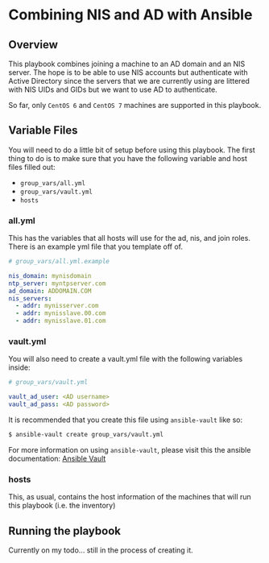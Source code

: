 # Combining NIS and AD with Ansible

## Overview

This playbook combines joining a machine to an AD domain and an NIS server. The hope is to be able to use NIS accounts but authenticate with Active Directory since the servers that we are currently using are littered with NIS UIDs and GIDs but we want to use AD to authenticate.

So far, only `CentOS 6` and `CentOS 7` machines are supported in this playbook.

## Variable Files

You will need to do a little bit of setup before using this playbook. The first thing to do is to make sure that you have the following variable and host files filled out:

- `group_vars/all.yml`
- `group_vars/vault.yml`
- `hosts`

### all.yml

This has the variables that all hosts will use for the ad, nis, and join roles. There is an example yml file that you template off of.

```yaml
# group_vars/all.yml.example

nis_domain: mynisdomain
ntp_server: myntpserver.com
ad_domain: ADDOMAIN.COM
nis_servers:
  - addr: mynisserver.com
  - addr: mynisslave.00.com
  - addr: mynisslave.01.com
```

### vault.yml

You will also need to create a vault.yml file with the following variables inside:

```yaml
# group_vars/vault.yml

vault_ad_user: <AD username>
vault_ad_pass: <AD password>
```

It is recommended that you create this file using `ansible-vault` like so:

```bash
$ ansible-vault create group_vars/vault.yml
```

For more information on using `ansible-vault`, please visit this the ansible documentation: [Ansible Vault](http://docs.ansible.com/ansible/playbooks_vault.html "Ansible's Documentation for Vault") 

### hosts

This, as usual, contains the host information of the machines that will run this playbook (i.e. the inventory)

## Running the playbook

Currently on my todo... still in the process of creating it.

